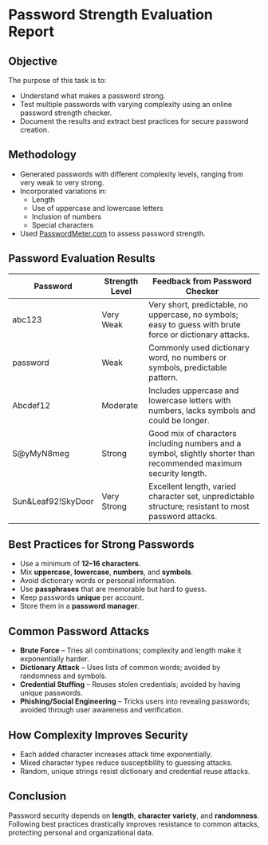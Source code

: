 # Password Strength Evaluation Report

## Objective
The purpose of this task is to:
- Understand what makes a password strong.
- Test multiple passwords with varying complexity using an online password strength checker.
- Document the results and extract best practices for secure password creation.

## Methodology
- Generated passwords with different complexity levels, ranging from very weak to very strong.
- Incorporated variations in:
  - Length
  - Use of uppercase and lowercase letters
  - Inclusion of numbers
  - Special characters
- Used [PasswordMeter.com](https://passwordmeter.com/) to assess password strength.

## Password Evaluation Results

| Password | Strength Level | Feedback from Password Checker |
|----------|----------------|--------------------------------|
| abc123 | Very Weak | Very short, predictable, no uppercase, no symbols; easy to guess with brute force or dictionary attacks. |
| password | Weak | Commonly used dictionary word, no numbers or symbols, predictable pattern. |
| Abcdef12 | Moderate | Includes uppercase and lowercase letters with numbers, lacks symbols and could be longer. |
| S@yMyN8meg | Strong | Good mix of characters including numbers and a symbol, slightly shorter than recommended maximum security length. |
| Sun&Leaf92!SkyDoor | Very Strong | Excellent length, varied character set, unpredictable structure; resistant to most password attacks. |

## Best Practices for Strong Passwords
- Use a minimum of **12–16 characters**.
- Mix **uppercase**, **lowercase**, **numbers**, and **symbols**.
- Avoid dictionary words or personal information.
- Use **passphrases** that are memorable but hard to guess.
- Keep passwords **unique** per account.
- Store them in a **password manager**.

## Common Password Attacks
- **Brute Force** – Tries all combinations; complexity and length make it exponentially harder.
- **Dictionary Attack** – Uses lists of common words; avoided by randomness and symbols.
- **Credential Stuffing** – Reuses stolen credentials; avoided by having unique passwords.
- **Phishing/Social Engineering** – Tricks users into revealing passwords; avoided through user awareness and verification.

## How Complexity Improves Security
- Each added character increases attack time exponentially.
- Mixed character types reduce susceptibility to guessing attacks.
- Random, unique strings resist dictionary and credential reuse attacks.

## Conclusion
Password security depends on **length**, **character variety**, and **randomness**. Following best practices drastically improves resistance to common attacks, protecting personal and organizational data.
